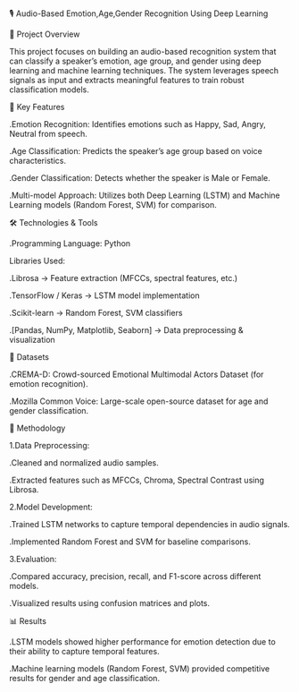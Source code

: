 🎙️ Audio-Based Emotion,Age,Gender Recognition Using Deep Learning

📌 Project Overview

This project focuses on building an audio-based recognition system that can classify a speaker’s emotion, age group, and gender using deep learning and machine learning techniques. The system leverages speech signals as input and extracts meaningful features to train robust classification models.

🔑 Key Features

.Emotion Recognition: Identifies emotions such as Happy, Sad, Angry, Neutral from speech.

.Age Classification: Predicts the speaker’s age group based on voice characteristics.

.Gender Classification: Detects whether the speaker is Male or Female.

.Multi-model Approach: Utilizes both Deep Learning (LSTM) and Machine Learning models (Random Forest, SVM) for comparison.

🛠️ Technologies & Tools

 .Programming Language: Python

Libraries Used:

 .Librosa → Feature extraction (MFCCs, spectral features, etc.)

 .TensorFlow / Keras → LSTM model implementation

 .Scikit-learn → Random Forest, SVM classifiers

 .[Pandas, NumPy, Matplotlib, Seaborn] → Data preprocessing & visualization

📂 Datasets

.CREMA-D: Crowd-sourced Emotional Multimodal Actors Dataset (for emotion recognition).

.Mozilla Common Voice: Large-scale open-source dataset for age and gender classification.

🧠 Methodology

1.Data Preprocessing:

.Cleaned and normalized audio samples.

.Extracted features such as MFCCs, Chroma, Spectral Contrast using Librosa.

2.Model Development:

.Trained LSTM networks to capture temporal dependencies in audio signals.

.Implemented Random Forest and SVM for baseline comparisons.

3.Evaluation:

.Compared accuracy, precision, recall, and F1-score across different models.

.Visualized results using confusion matrices and plots.

📊 Results

.LSTM models showed higher performance for emotion detection due to their ability to capture temporal features.

.Machine learning models (Random Forest, SVM) provided competitive results for gender and age classification. 
